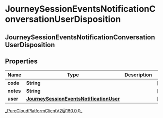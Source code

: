 # JourneySessionEventsNotificationConversationUserDisposition

## JourneySessionEventsNotificationConversationUserDisposition

## Properties

|Name | Type | Description | Notes|
|------------ | ------------- | ------------- | -------------|
| **code** | **String** |  | [optional] |
| **notes** | **String** |  | [optional] |
| **user** | [**JourneySessionEventsNotificationUser**](JourneySessionEventsNotificationUser) |  | [optional] |



_PureCloudPlatformClientV2@160.0.0_
